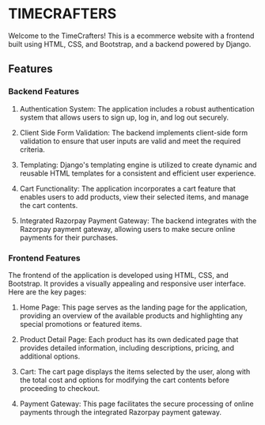 # TIMECRAFTERS

Welcome to the TimeCrafters! This is a ecommerce website with a frontend built using HTML, CSS, and Bootstrap, and a backend powered by Django.

## Features

### Backend Features

1. Authentication System: The application includes a robust authentication system that allows users to sign up, log in, and log out securely.

2. Client Side Form Validation: The backend implements client-side form validation to ensure that user inputs are valid and meet the required criteria.

3. Templating: Django's templating engine is utilized to create dynamic and reusable HTML templates for a consistent and efficient user experience.

4. Cart Functionality: The application incorporates a cart feature that enables users to add products, view their selected items, and manage the cart contents.

5. Integrated Razorpay Payment Gateway: The backend integrates with the Razorpay payment gateway, allowing users to make secure online payments for their purchases.

### Frontend Features

The frontend of the application is developed using HTML, CSS, and Bootstrap. It provides a visually appealing and responsive user interface. Here are the key pages:

1. Home Page: This page serves as the landing page for the application, providing an overview of the available products and highlighting any special promotions or featured items.

2. Product Detail Page: Each product has its own dedicated page that provides detailed information, including descriptions, pricing, and additional options.

3. Cart: The cart page displays the items selected by the user, along with the total cost and options for modifying the cart contents before proceeding to checkout.

4. Payment Gateway: This page facilitates the secure processing of online payments through the integrated Razorpay payment gateway.



















